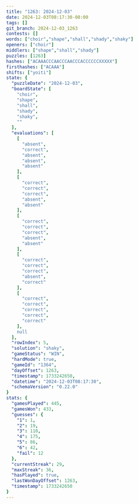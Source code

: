 ```yaml
---
title: "1263: 2024-12-03"
date: 2024-12-03T08:17:30-08:00
tags: []
git_branch: 2024-12-03_1263
contests: []
words: ["choir","shape","shall","shady","shaky"]
openers: ["choir"]
middlers: ["shape","shall","shady"]
puzzles: [1263]
hashes: ["ACAAACCCAACCCAACCCACCCCCCXXXXX"]
firsthashes: ["ACAAA"]
shifts: ["yoiti"]
state: {
  "puzzleDate": "2024-12-03",
  "boardState": [
    "choir",
    "shape",
    "shall",
    "shady",
    "shaky",
    ""
  ],
  "evaluations": [
    [
      "absent",
      "correct",
      "absent",
      "absent",
      "absent"
    ],
    [
      "correct",
      "correct",
      "correct",
      "absent",
      "absent"
    ],
    [
      "correct",
      "correct",
      "correct",
      "absent",
      "absent"
    ],
    [
      "correct",
      "correct",
      "correct",
      "absent",
      "correct"
    ],
    [
      "correct",
      "correct",
      "correct",
      "correct",
      "correct"
    ],
    null
  ],
  "rowIndex": 5,
  "solution": "shaky",
  "gameStatus": "WIN",
  "hardMode": true,
  "gameId": "1364",
  "dayOffset": 1263,
  "timestamp": 1733242650,
  "datetime": "2024-12-03T08:17:30",
  "schemaVersion": "0.22.0"
}
stats: {
  "gamesPlayed": 445,
  "gamesWon": 433,
  "guesses": {
    "1": 1,
    "2": 19,
    "3": 110,
    "4": 175,
    "5": 86,
    "6": 42,
    "fail": 12
  },
  "currentStreak": 29,
  "maxStreak": 36,
  "hasPlayed": true,
  "lastWonDayOffset": 1263,
  "timestamp": 1733242650
}
---
```

<!-- more -->
